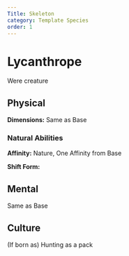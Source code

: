 ```yaml
---
Title: Skeleton
category: Template Species
order: 1
---
```


# Lycanthrope

<!-- short description -->
Were creature 

<!-- always facing northwards -->
## Physical 
**Dimensions:** Same as Base

### Natural Abilities

**Affinity:** Nature, One Affinity from Base

**Shift Form:**

## Mental

Same as Base

## Culture

(If born as)
Hunting as a pack
